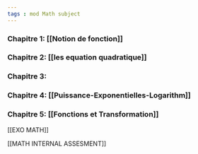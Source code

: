 ```yaml
---
tags : mod Math subject
---
```

### **Chapitre 1:** [[Notion de fonction]] 

### **Chapitre 2:** [[les equation quadratique]] 

### **Chapitre 3:**

### **Chapitre 4:** [[Puissance-Exponentielles-Logarithm]] 

### **Chapitre 5:** [[Fonctions et Transformation]]  

[[EXO MATH]] 

[[MATH INTERNAL ASSESMENT]] 